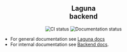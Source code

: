 <h2 align="center">
    Laguna <br>
    backend
</h2>

<p align="center">
    <img src="https://github.com/SloveniaEngineering/laguna-backend/actions/workflows/rust.yml/badge.svg" alt="CI status">
    <img src="https://github.com/SloveniaEngineering/laguna-backend/actions/workflows/pages/pages-build-deployment/badge.svg" alt="Documentation status">
</p>

* For general documentation see [Laguna docs](https://sloveniaengineering.github.io/laguna-docs/)
* For internal documentation see [Backend docs](https://sloveniaengineering.github.io/laguna-backend).
